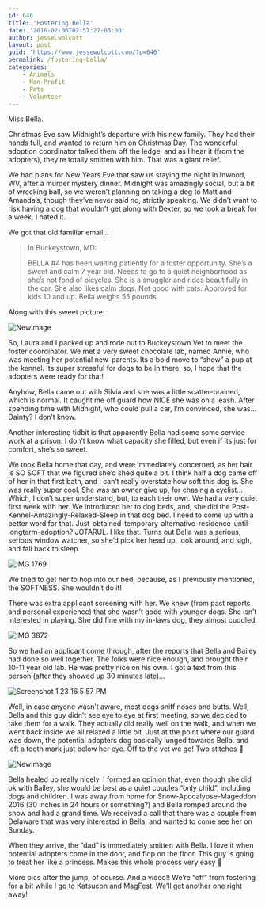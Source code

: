 ```yaml
---
id: 646
title: 'Fostering Bella'
date: '2016-02-06T02:57:27-05:00'
author: jesse.wolcott
layout: post
guid: 'https://www.jessewolcott.com/?p=646'
permalink: /fostering-bella/
categories:
    - Animals
    - Non-Profit
    - Pets
    - Volunteer
---
```


Miss Bella.

Christmas Eve saw Midnight’s departure with his new family. They had their hands full, and wanted to return him on Christmas Day. The wonderful adoption coordinator talked them off the ledge, and as I hear it (from the adopters), they’re totally smitten with him. That was a giant relief.

We had plans for New Years Eve that saw us staying the night in Inwood, WV, after a murder mystery dinner. Midnight was amazingly social, but a bit of wrecking ball, so we weren’t planning on taking a dog to Matt and Amanda’s, though they’ve never said no, strictly speaking. We didn’t want to risk having a dog that wouldn’t get along with Dexter, so we took a break for a week. I hated it.

We got that old familiar email…

> In Buckeystown, MD:
> 
> BELLA #4 has been waiting patiently for a foster opportunity. She’s a sweet and calm 7 year old. Needs to go to a quiet neighborhood as she’s not fond of bicycles. She is a snuggler and rides beautifully in the car. She also likes calm dogs. Not good with cats. Approved for kids 10 and up. Bella weighs 55 pounds.

Along with this sweet picture:

![NewImage](https://www.jessewolcott.com/wp-content/uploads/2016/02/NewImage.png "NewImage.png")

So, Laura and I packed up and rode out to Buckeystown Vet to meet the foster coordinator. We met a very sweet chocolate lab, named Annie, who was meeting her potential new-parents. Its a bold move to “show” a pup at the kennel. Its super stressful for dogs to be in there, so, I hope that the adopters were ready for that!

Anyhow, Bella came out with Silvia and she was a little scatter-brained, which is normal. It caught me off guard how NICE she was on a leash. After spending time with Midnight, who could pull a car, I’m convinced, she was… Dainty? I don’t know.

Another interesting tidbit is that apparently Bella had some some service work at a prison. I don’t know what capacity she filled, but even if its just for comfort, she’s so sweet.

We took Bella home that day, and were immediately concerned, as her hair is SO SOFT that we figured she’d shed quite a bit. I think half a dog came off of her in that first bath, and I can’t really overstate how soft this dog is. She was really super cool. She was an owner give up, for chasing a cyclist… Which, I don’t super understand, but, to each their own. We had a very quiet first week with her. We introduced her to dog beds, and, she did the Post-Kennel-Amazingly-Relaxed-Sleep in that dog bed. I need to come up with a better word for that. Just-obtained-temporary-alternative-residence-until-longterm-adoption? JOTARUL. I like that. Turns out Bella was a serious, serious window watcher, so she’d pick her head up, look around, and sigh, and fall back to sleep.

![IMG 1769](https://www.jessewolcott.com/wp-content/uploads/2016/02/IMG_1769.jpg "IMG_1769.JPG")

We tried to get her to hop into our bed, because, as I previously mentioned, the SOFTNESS. She wouldn’t do it!

There was extra applicant screening with her. We knew (from past reports and personal experience) that she wasn’t good with younger dogs. She isn’t interested in playing. She did fine with my in-laws dog, they almost cuddled.

![IMG 3872](https://www.jessewolcott.com/wp-content/uploads/2016/02/IMG_3872.jpg "IMG_3872.JPG")

So we had an applicant come through, after the reports that Bella and Bailey had done so well together. The folks were nice enough, and brought their 10-11 year old lab. He was pretty nice on his own. I got a text from this person (after they showed up 30 minutes late)…

![Screenshot 1 23 16 5 57 PM](https://www.jessewolcott.com/wp-content/uploads/2016/02/Screenshot_1_23_16__5_57_PM.png "Screenshot_1_23_16__5_57_PM.png")

Well, in case anyone wasn’t aware, most dogs sniff noses and butts. Well, Bella and this guy didn’t see eye to eye at first meeting, so we decided to take them for a walk. They actually did really well on the walk, and when we went back inside we all relaxed a little bit. Just at the point where our guard was down, the potential adopters dog basically lunged towards Bella, and left a tooth mark just below her eye. Off to the vet we go! Two stitches 🙁

![NewImage](https://www.jessewolcott.com/wp-content/uploads/2016/02/NewImage-1.png "NewImage.png")

Bella healed up really nicely. I formed an opinion that, even though she did ok with Bailey, she would be best as a quiet couples “only child”, including dogs and children. I was away from home for Snow-Apocalypse-Mageddon 2016 (30 inches in 24 hours or something?) and Bella romped around the snow and had a grand time. We received a call that there was a couple from Delaware that was very interested in Bella, and wanted to come see her on Sunday.

When they arrive, the “dad” is immediately smitten with Bella. I love it when potential adopters come in the door, and flop on the floor. This guy is going to treat her like a princess. Makes this whole process very easy 🙂

More pics after the jump, of course. And a video!! We’re “off” from fostering for a bit while I go to Katsucon and MagFest. We’ll get another one right away!